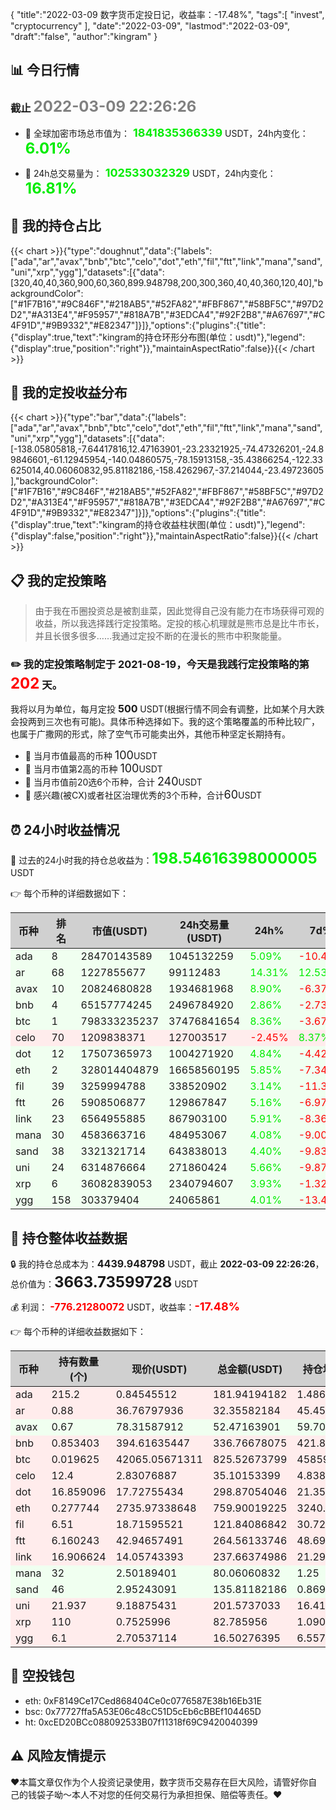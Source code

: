 {
"title":"2022-03-09 数字货币定投日记，收益率：-17.48%",
"tags":[
"invest",
"cryptocurrency"
],
"date":"2022-03-09",
"lastmod":"2022-03-09",
"draft":"false",
"author":"kingram"
}

##  📊 今日行情
### 截止 <font color=grey size=5 >**2022-03-09 22:26:26**</font>
- 🍖 全球加密市场总市值为：<font color=#00EC00 size=4 > **1841835366339**</font> USDT，24h内变化：<font color=#00EC00 size=5 > **6.01%**</font>

- 🍤 24h总交易量为：<font color=#00EC00 size=4 > **102533032329**</font> USDT，24h内变化：<font color=#00EC00 size=5 > **16.81%**</font>

## 🎨 我的持仓占比
{{< chart >}}{"type":"doughnut","data":{"labels":["ada","ar","avax","bnb","btc","celo","dot","eth","fil","ftt","link","mana","sand","uni","xrp","ygg"],"datasets":[{"data":[320,40,40,360,900,60,360,899.948798,200,300,360,40,40,360,120,40],"backgroundColor":["#1F7B16","#9C846F","#218AB5","#52FA82","#FBF867","#58BF5C","#97D2D2","#A313E4","#F95957","#818A7B","#3EDCA4","#92F2B8","#A67697","#C4F91D","#9B9332","#E82347"]}]},"options":{"plugins":{"title":{"display":true,"text":"kingram的持仓环形分布图(单位：usdt)"},"legend":{"display":true,"position":"right"}},"maintainAspectRatio":false}}{{< /chart >}}

## 🍺 我的定投收益分布
{{< chart >}}{"type":"bar","data":{"labels":["ada","ar","avax","bnb","btc","celo","dot","eth","fil","ftt","link","mana","sand","uni","xrp","ygg"],"datasets":[{"data":[-138.05805818,-7.64417816,12.47163901,-23.23321925,-74.47326201,-24.89846601,-61.12945954,-140.04860575,-78.15913158,-35.43866254,-122.33625014,40.06060832,95.81182186,-158.4262967,-37.214044,-23.49723605],"backgroundColor":["#1F7B16","#9C846F","#218AB5","#52FA82","#FBF867","#58BF5C","#97D2D2","#A313E4","#F95957","#818A7B","#3EDCA4","#92F2B8","#A67697","#C4F91D","#9B9332","#E82347"]}]},"options":{"plugins":{"title":{"display":true,"text":"kingram的持仓收益柱状图(单位：usdt)"},"legend":{"display":false,"position":"right"}},"maintainAspectRatio":false}}{{< /chart >}}

## 📋 我的定投策略

> 由于我在币圈投资总是被割韭菜，因此觉得自己没有能力在市场获得可观的收益，所以我选择践行定投策略。定投的核心机理就是熊市总是比牛市长，并且长很多很多……我通过定投不断的在漫长的熊市中积聚能量。

### ✏️ 我的定投策略制定于 **2021-08-19**，今天是我践行定投策略的第<font color=#FF0000 size=5 > **202**</font> 天。
我将以月为单位，每月定投 <font size=3 ><strong> 500 </strong></font> USDT(根据行情不同会有调整，比如某个月大跌会投两到三次也有可能)。具体币种选择如下。我的这个策略覆盖的币种比较广，也属于广撒网的形式，除了空气币可能卖出外，其他币种坚定长期持有。

- 🥇 当月市值最高的币种 <font size=4 >100</font>USDT
- 🥈 当月市值第2高的币种 <font size=4 >100</font>USDT
- 🥉 当月市值前20选6个币种，合计 <font size=4 >240</font>USDT
- 🏅 感兴趣(被CX)或者社区治理优秀的3个币种，合计<font size=4 >60</font>USDT

## ⏰ 24小时收益情况
📌 过去的24小时我的持仓总收益为：<font color=#00EC00 size=5 >**198.54616398000005**</font> USDT

👉 每个币种的详细数据如下：
<table>
    <thead><tr bgcolor="#d0d0d0" ><th>币种</th><th>排名</th><th>市值(USDT)</th><th>24h交易量(USDT)</th><th>24h%</th><th>7d%</th><th>24h收益</th></tr></thead>
    <tbody>
    <tr>
        <td bgcolor=#F0FFF0>ada</td>
        <td bgcolor=#F0FFF0>8</td>
        <td bgcolor=#F0FFF0>28470143589</td>
        <td bgcolor=#F0FFF0>1045132259</td>
        <td bgcolor=#F0FFF0><font color=#00EC00>5.09%</font></td>
        <td bgcolor=#F0FFF0><font color=#FF0000>-10.43%</font></td>
        <td bgcolor=#F0FFF0><font color=#00EC00 size=3 ><strong>8.82017417</strong></font></td>
    </tr>
    <tr>
        <td bgcolor=#F0FFF0>ar</td>
        <td bgcolor=#F0FFF0>68</td>
        <td bgcolor=#F0FFF0>1227855677</td>
        <td bgcolor=#F0FFF0>99112483</td>
        <td bgcolor=#F0FFF0><font color=#00EC00>14.31%</font></td>
        <td bgcolor=#F0FFF0><font color=#00EC00>12.53%</font></td>
        <td bgcolor=#F0FFF0><font color=#00EC00 size=3 ><strong>4.05119448</strong></font></td>
    </tr>
    <tr>
        <td bgcolor=#F0FFF0>avax</td>
        <td bgcolor=#F0FFF0>10</td>
        <td bgcolor=#F0FFF0>20824680828</td>
        <td bgcolor=#F0FFF0>1934681968</td>
        <td bgcolor=#F0FFF0><font color=#00EC00>8.90%</font></td>
        <td bgcolor=#F0FFF0><font color=#FF0000>-6.37%</font></td>
        <td bgcolor=#F0FFF0><font color=#00EC00 size=3 ><strong>4.28752548</strong></font></td>
    </tr>
    <tr>
        <td bgcolor=#F0FFF0>bnb</td>
        <td bgcolor=#F0FFF0>4</td>
        <td bgcolor=#F0FFF0>65157774245</td>
        <td bgcolor=#F0FFF0>2496784920</td>
        <td bgcolor=#F0FFF0><font color=#00EC00>2.86%</font></td>
        <td bgcolor=#F0FFF0><font color=#FF0000>-2.73%</font></td>
        <td bgcolor=#F0FFF0><font color=#00EC00 size=3 ><strong>9.35773962</strong></font></td>
    </tr>
    <tr>
        <td bgcolor=#F0FFF0>btc</td>
        <td bgcolor=#F0FFF0>1</td>
        <td bgcolor=#F0FFF0>798333235237</td>
        <td bgcolor=#F0FFF0>37476841654</td>
        <td bgcolor=#F0FFF0><font color=#00EC00>8.36%</font></td>
        <td bgcolor=#F0FFF0><font color=#FF0000>-3.67%</font></td>
        <td bgcolor=#F0FFF0><font color=#00EC00 size=3 ><strong>63.72409566</strong></font></td>
    </tr>
    <tr>
        <td bgcolor=#FFECEC>celo</td>
        <td bgcolor=#FFECEC>70</td>
        <td bgcolor=#FFECEC>1209838371</td>
        <td bgcolor=#FFECEC>127003517</td>
        <td bgcolor=#FFECEC><font color=#FF0000>-2.45%</font></td>
        <td bgcolor=#FFECEC><font color=#00EC00>8.37%</font></td>
        <td bgcolor=#FFECEC><font color=#FF0000 size=3 ><strong>-0.88064185</strong></font></td>
    </tr>
    <tr>
        <td bgcolor=#F0FFF0>dot</td>
        <td bgcolor=#F0FFF0>12</td>
        <td bgcolor=#F0FFF0>17507365973</td>
        <td bgcolor=#F0FFF0>1004271920</td>
        <td bgcolor=#F0FFF0><font color=#00EC00>4.84%</font></td>
        <td bgcolor=#F0FFF0><font color=#FF0000>-4.42%</font></td>
        <td bgcolor=#F0FFF0><font color=#00EC00 size=3 ><strong>13.78653844</strong></font></td>
    </tr>
    <tr>
        <td bgcolor=#F0FFF0>eth</td>
        <td bgcolor=#F0FFF0>2</td>
        <td bgcolor=#F0FFF0>328014404879</td>
        <td bgcolor=#F0FFF0>16658560195</td>
        <td bgcolor=#F0FFF0><font color=#00EC00>5.85%</font></td>
        <td bgcolor=#F0FFF0><font color=#FF0000>-7.34%</font></td>
        <td bgcolor=#F0FFF0><font color=#00EC00 size=3 ><strong>42.00896005</strong></font></td>
    </tr>
    <tr>
        <td bgcolor=#F0FFF0>fil</td>
        <td bgcolor=#F0FFF0>39</td>
        <td bgcolor=#F0FFF0>3259994788</td>
        <td bgcolor=#F0FFF0>338520902</td>
        <td bgcolor=#F0FFF0><font color=#00EC00>3.14%</font></td>
        <td bgcolor=#F0FFF0><font color=#FF0000>-11.30%</font></td>
        <td bgcolor=#F0FFF0><font color=#00EC00 size=3 ><strong>3.71324352</strong></font></td>
    </tr>
    <tr>
        <td bgcolor=#F0FFF0>ftt</td>
        <td bgcolor=#F0FFF0>26</td>
        <td bgcolor=#F0FFF0>5908506877</td>
        <td bgcolor=#F0FFF0>129867847</td>
        <td bgcolor=#F0FFF0><font color=#00EC00>5.16%</font></td>
        <td bgcolor=#F0FFF0><font color=#FF0000>-6.97%</font></td>
        <td bgcolor=#F0FFF0><font color=#00EC00 size=3 ><strong>12.98474429</strong></font></td>
    </tr>
    <tr>
        <td bgcolor=#F0FFF0>link</td>
        <td bgcolor=#F0FFF0>23</td>
        <td bgcolor=#F0FFF0>6564955885</td>
        <td bgcolor=#F0FFF0>867903100</td>
        <td bgcolor=#F0FFF0><font color=#00EC00>5.91%</font></td>
        <td bgcolor=#F0FFF0><font color=#FF0000>-8.36%</font></td>
        <td bgcolor=#F0FFF0><font color=#00EC00 size=3 ><strong>13.27064241</strong></font></td>
    </tr>
    <tr>
        <td bgcolor=#F0FFF0>mana</td>
        <td bgcolor=#F0FFF0>30</td>
        <td bgcolor=#F0FFF0>4583663716</td>
        <td bgcolor=#F0FFF0>484953067</td>
        <td bgcolor=#F0FFF0><font color=#00EC00>4.08%</font></td>
        <td bgcolor=#F0FFF0><font color=#FF0000>-9.00%</font></td>
        <td bgcolor=#F0FFF0><font color=#00EC00 size=3 ><strong>3.14027768</strong></font></td>
    </tr>
    <tr>
        <td bgcolor=#F0FFF0>sand</td>
        <td bgcolor=#F0FFF0>38</td>
        <td bgcolor=#F0FFF0>3321321714</td>
        <td bgcolor=#F0FFF0>643838013</td>
        <td bgcolor=#F0FFF0><font color=#00EC00>4.40%</font></td>
        <td bgcolor=#F0FFF0><font color=#FF0000>-9.83%</font></td>
        <td bgcolor=#F0FFF0><font color=#00EC00 size=3 ><strong>5.72112806</strong></font></td>
    </tr>
    <tr>
        <td bgcolor=#F0FFF0>uni</td>
        <td bgcolor=#F0FFF0>24</td>
        <td bgcolor=#F0FFF0>6314876664</td>
        <td bgcolor=#F0FFF0>271860424</td>
        <td bgcolor=#F0FFF0><font color=#00EC00>5.66%</font></td>
        <td bgcolor=#F0FFF0><font color=#FF0000>-9.87%</font></td>
        <td bgcolor=#F0FFF0><font color=#00EC00 size=3 ><strong>10.79259734</strong></font></td>
    </tr>
    <tr>
        <td bgcolor=#F0FFF0>xrp</td>
        <td bgcolor=#F0FFF0>6</td>
        <td bgcolor=#F0FFF0>36082839053</td>
        <td bgcolor=#F0FFF0>2340794607</td>
        <td bgcolor=#F0FFF0><font color=#00EC00>3.93%</font></td>
        <td bgcolor=#F0FFF0><font color=#FF0000>-1.32%</font></td>
        <td bgcolor=#F0FFF0><font color=#00EC00 size=3 ><strong>3.13117862</strong></font></td>
    </tr>
    <tr>
        <td bgcolor=#F0FFF0>ygg</td>
        <td bgcolor=#F0FFF0>158</td>
        <td bgcolor=#F0FFF0>303379404</td>
        <td bgcolor=#F0FFF0>24065861</td>
        <td bgcolor=#F0FFF0><font color=#00EC00>4.01%</font></td>
        <td bgcolor=#F0FFF0><font color=#FF0000>-13.49%</font></td>
        <td bgcolor=#F0FFF0><font color=#00EC00 size=3 ><strong>0.63676601</strong></font></td>
    </tr>
    </tbody>
</table>

## 🎯 持仓整体收益数据

🔒 我的持仓总成本为：<font size=3 >**4439.948798**</font> USDT，截止 **2022-03-09 22:26:26**，总价值为：<font  size=5 >**3663.73599728**</font> USDT

💰 利润： <font color=#FF0000 size=3 >**-776.21280072**</font> USDT，收益率：<font color=#FF0000 size=4 >**-17.48%**</font>

👉 每个币种的详细收益数据如下：

<table>
    <thead><tr bgcolor="#d0d0d0" ><th>币种</th><th>持有数量(个)</th><th>现价(USDT)</th><th>总金额(USDT)</th><th>持仓均价(USDT)</th><th>成本(USDT)</th><th>利润(USDT)</th><th>收益率</th></tr></thead>
    <tbody>
    <tr>
        <td bgcolor=#FFECEC>ada</td>
        <td bgcolor=#FFECEC>215.2</td>
        <td bgcolor=#FFECEC>0.84545512</td>
        <td bgcolor=#FFECEC>181.94194182</td>
        <td bgcolor=#FFECEC>1.48698885</td>
        <td bgcolor=#FFECEC>320</td>
        <td bgcolor=#FFECEC>-138.05805818</td>
        <td bgcolor=#FFECEC><font color=#FF0000 size=3 ><strong>-43.14%</strong></font></td>
    </tr>
    <tr>
        <td bgcolor=#FFECEC>ar</td>
        <td bgcolor=#FFECEC>0.88</td>
        <td bgcolor=#FFECEC>36.76797936</td>
        <td bgcolor=#FFECEC>32.35582184</td>
        <td bgcolor=#FFECEC>45.45454545</td>
        <td bgcolor=#FFECEC>40</td>
        <td bgcolor=#FFECEC>-7.64417816</td>
        <td bgcolor=#FFECEC><font color=#FF0000 size=3 ><strong>-19.11%</strong></font></td>
    </tr>
    <tr>
        <td bgcolor=#F0FFF0>avax</td>
        <td bgcolor=#F0FFF0>0.67</td>
        <td bgcolor=#F0FFF0>78.31587912</td>
        <td bgcolor=#F0FFF0>52.47163901</td>
        <td bgcolor=#F0FFF0>59.70149254</td>
        <td bgcolor=#F0FFF0>40</td>
        <td bgcolor=#F0FFF0>12.47163901</td>
        <td bgcolor=#F0FFF0><font color=#00EC00 size=3 ><strong>31.18%</strong></font></td>
    </tr>
    <tr>
        <td bgcolor=#FFECEC>bnb</td>
        <td bgcolor=#FFECEC>0.853403</td>
        <td bgcolor=#FFECEC>394.61635447</td>
        <td bgcolor=#FFECEC>336.76678075</td>
        <td bgcolor=#FFECEC>421.84056067</td>
        <td bgcolor=#FFECEC>360</td>
        <td bgcolor=#FFECEC>-23.23321925</td>
        <td bgcolor=#FFECEC><font color=#FF0000 size=3 ><strong>-6.45%</strong></font></td>
    </tr>
    <tr>
        <td bgcolor=#FFECEC>btc</td>
        <td bgcolor=#FFECEC>0.019625</td>
        <td bgcolor=#FFECEC>42065.05671311</td>
        <td bgcolor=#FFECEC>825.52673799</td>
        <td bgcolor=#FFECEC>45859.87261146</td>
        <td bgcolor=#FFECEC>900</td>
        <td bgcolor=#FFECEC>-74.47326201</td>
        <td bgcolor=#FFECEC><font color=#FF0000 size=3 ><strong>-8.27%</strong></font></td>
    </tr>
    <tr>
        <td bgcolor=#FFECEC>celo</td>
        <td bgcolor=#FFECEC>12.4</td>
        <td bgcolor=#FFECEC>2.83076887</td>
        <td bgcolor=#FFECEC>35.10153399</td>
        <td bgcolor=#FFECEC>4.83870968</td>
        <td bgcolor=#FFECEC>60</td>
        <td bgcolor=#FFECEC>-24.89846601</td>
        <td bgcolor=#FFECEC><font color=#FF0000 size=3 ><strong>-41.50%</strong></font></td>
    </tr>
    <tr>
        <td bgcolor=#FFECEC>dot</td>
        <td bgcolor=#FFECEC>16.859096</td>
        <td bgcolor=#FFECEC>17.72755434</td>
        <td bgcolor=#FFECEC>298.87054046</td>
        <td bgcolor=#FFECEC>21.3534581</td>
        <td bgcolor=#FFECEC>360</td>
        <td bgcolor=#FFECEC>-61.12945954</td>
        <td bgcolor=#FFECEC><font color=#FF0000 size=3 ><strong>-16.98%</strong></font></td>
    </tr>
    <tr>
        <td bgcolor=#FFECEC>eth</td>
        <td bgcolor=#FFECEC>0.277744</td>
        <td bgcolor=#FFECEC>2735.97338648</td>
        <td bgcolor=#FFECEC>759.90019225</td>
        <td bgcolor=#FFECEC>3240.2096823</td>
        <td bgcolor=#FFECEC>899.948798</td>
        <td bgcolor=#FFECEC>-140.04860575</td>
        <td bgcolor=#FFECEC><font color=#FF0000 size=3 ><strong>-15.56%</strong></font></td>
    </tr>
    <tr>
        <td bgcolor=#FFECEC>fil</td>
        <td bgcolor=#FFECEC>6.51</td>
        <td bgcolor=#FFECEC>18.71595521</td>
        <td bgcolor=#FFECEC>121.84086842</td>
        <td bgcolor=#FFECEC>30.72196621</td>
        <td bgcolor=#FFECEC>200</td>
        <td bgcolor=#FFECEC>-78.15913158</td>
        <td bgcolor=#FFECEC><font color=#FF0000 size=3 ><strong>-39.08%</strong></font></td>
    </tr>
    <tr>
        <td bgcolor=#FFECEC>ftt</td>
        <td bgcolor=#FFECEC>6.160243</td>
        <td bgcolor=#FFECEC>42.94657491</td>
        <td bgcolor=#FFECEC>264.56133746</td>
        <td bgcolor=#FFECEC>48.69937761</td>
        <td bgcolor=#FFECEC>300</td>
        <td bgcolor=#FFECEC>-35.43866254</td>
        <td bgcolor=#FFECEC><font color=#FF0000 size=3 ><strong>-11.81%</strong></font></td>
    </tr>
    <tr>
        <td bgcolor=#FFECEC>link</td>
        <td bgcolor=#FFECEC>16.906624</td>
        <td bgcolor=#FFECEC>14.05743393</td>
        <td bgcolor=#FFECEC>237.66374986</td>
        <td bgcolor=#FFECEC>21.29342913</td>
        <td bgcolor=#FFECEC>360</td>
        <td bgcolor=#FFECEC>-122.33625014</td>
        <td bgcolor=#FFECEC><font color=#FF0000 size=3 ><strong>-33.98%</strong></font></td>
    </tr>
    <tr>
        <td bgcolor=#F0FFF0>mana</td>
        <td bgcolor=#F0FFF0>32</td>
        <td bgcolor=#F0FFF0>2.50189401</td>
        <td bgcolor=#F0FFF0>80.06060832</td>
        <td bgcolor=#F0FFF0>1.25</td>
        <td bgcolor=#F0FFF0>40</td>
        <td bgcolor=#F0FFF0>40.06060832</td>
        <td bgcolor=#F0FFF0><font color=#00EC00 size=3 ><strong>100.15%</strong></font></td>
    </tr>
    <tr>
        <td bgcolor=#F0FFF0>sand</td>
        <td bgcolor=#F0FFF0>46</td>
        <td bgcolor=#F0FFF0>2.95243091</td>
        <td bgcolor=#F0FFF0>135.81182186</td>
        <td bgcolor=#F0FFF0>0.86956522</td>
        <td bgcolor=#F0FFF0>40</td>
        <td bgcolor=#F0FFF0>95.81182186</td>
        <td bgcolor=#F0FFF0><font color=#00EC00 size=3 ><strong>239.53%</strong></font></td>
    </tr>
    <tr>
        <td bgcolor=#FFECEC>uni</td>
        <td bgcolor=#FFECEC>21.937</td>
        <td bgcolor=#FFECEC>9.18875431</td>
        <td bgcolor=#FFECEC>201.5737033</td>
        <td bgcolor=#FFECEC>16.41063044</td>
        <td bgcolor=#FFECEC>360</td>
        <td bgcolor=#FFECEC>-158.4262967</td>
        <td bgcolor=#FFECEC><font color=#FF0000 size=3 ><strong>-44.01%</strong></font></td>
    </tr>
    <tr>
        <td bgcolor=#FFECEC>xrp</td>
        <td bgcolor=#FFECEC>110</td>
        <td bgcolor=#FFECEC>0.7525996</td>
        <td bgcolor=#FFECEC>82.785956</td>
        <td bgcolor=#FFECEC>1.09090909</td>
        <td bgcolor=#FFECEC>120</td>
        <td bgcolor=#FFECEC>-37.214044</td>
        <td bgcolor=#FFECEC><font color=#FF0000 size=3 ><strong>-31.01%</strong></font></td>
    </tr>
    <tr>
        <td bgcolor=#FFECEC>ygg</td>
        <td bgcolor=#FFECEC>6.1</td>
        <td bgcolor=#FFECEC>2.70537114</td>
        <td bgcolor=#FFECEC>16.50276395</td>
        <td bgcolor=#FFECEC>6.55737705</td>
        <td bgcolor=#FFECEC>40</td>
        <td bgcolor=#FFECEC>-23.49723605</td>
        <td bgcolor=#FFECEC><font color=#FF0000 size=3 ><strong>-58.74%</strong></font></td>
    </tr>
    </tbody>
</table>

## 🤞 空投钱包
- eth: 0xF8149Ce17Ced868404Ce0c0776587E38b16Eb31E
- bsc: 0x77727ffa5A53E06c48cC51D5cEb6cBBEf104465D
- ht: 0xcED20BCc088092533B07f11318f69C9420040399

## ⚠️ 风险友情提示
❤️本篇文章仅作为个人投资记录使用，数字货币交易存在巨大风险，请管好你自己的钱袋子呦～本人不对您的任何交易行为承担担保、赔偿等责任。❤️
